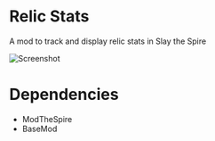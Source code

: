# Relic Stats
A mod to track and display relic stats in Slay the Spire

![Screenshot](github_resources/screenshot.png)

# Dependencies
* ModTheSpire
* BaseMod
